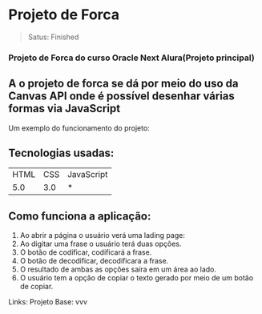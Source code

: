 <h1>Projeto de Forca</h1>

>Satus: Finished


### Projeto de Forca do curso Oracle Next Alura(Projeto principal)

## A o projeto de forca se dá por meio do uso da Canvas API onde é possível desenhar várias formas via JavaScript 

Um exemplo do funcionamento do projeto:

## Tecnologias usadas:
<table>
    <tr>
     <td>HTML</td>
     <td>CSS</td>
     <td>JavaScript</td>
    </tr> 
    <tr>
        <td>5.0</td>
        <td>3.0</td>
        <td>*</td>
    </tr>  
</table>

## Como funciona a aplicação:
1) Ao abrir a página o usuário verá uma lading page:
2) Ao digitar uma frase o usuário terá duas opções.
3) O botão de codificar, codificará a frase.
4) O botão de decodificar, decodificara a frase.
5) O resultado de ambas as opções saíra em um área ao lado.
6) O usuário tem a opção de copiar o texto gerado por meio de um botão de copiar. 

Links:
Projeto Base:
vvv
